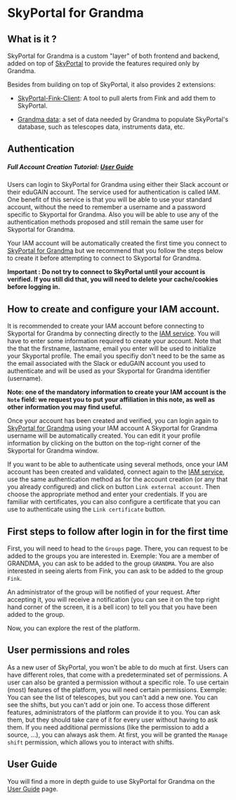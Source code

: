 # SkyPortal for Grandma

## What is it ?
SkyPortal for Grandma is a custom "layer" of both frontend and backend, added on top of [SkyPortal](https://skyportal.io/) to provide the features required only by Grandma.

Besides from building on top of SkyPortal, it also provides 2 extensions:

- [SkyPortal-Fink-Client](https://github.com/skyportal-contrib/skyportal-fink-client): A tool to pull alerts from Fink and add them to SkyPortal.

- [Grandma data](https://github.com/grandma-collaboration/grandma_data): a set of data needed by Grandma to populate SkyPortal's database, such as telescopes data, instruments data, etc.

## Authentication

##### Full Account Creation Tutorial: [User Guide](./user_guide/index.md)

Users can login to SkyPortal for Grandma using either their Slack account or their eduGAIN account. The service used for
authentication is called IAM. One benefit of this service is that you will be able to use your
standard account, without the need to remember a username and a password specific to Skyportal for
Grandma.  Also you will be able to use any of the authentication methods proposed and still
remain the same user for Skyportal for Grandma.

Your IAM account will be automatically created the first time you connect to
[SkyPortal for Grandma](https://grandma-v2.ijclab.in2p3.fr/) but we recommend that you follow
the steps below to create it before attempting to connect to Skyportal for Grandma.

**Important : Do not try to connect to SkyPortal until your account is verified. If you still did that,
you will need to delete your cache/cookies before logging in.**

## How to create and configure your IAM account.

It is recommended to create your IAM account before connecting to Skyportal for Grandma by
connecting directly to the [IAM service](https://iam-grandma.ijclab.in2p3.fr/login).
You will have to enter some information required to create your account. Note that the that
the firstname, lastname, email you enter will be used to initialize your Skyportal
profile. The email you specifiy don't need to be the same as the email associated with the
Slack or eduGAIN account you used to authenticate and will be used as your Skyportal for Grandma
identifier (username).

**Note: one of the mandatory information to create your IAM account is the `Note` field: we request you to put your
affiliation in this note, as well as other information you may find useful.**

Once your account has been created and verified, you can login again to
[SkyPortal for Grandma](https://grandma-v2.ijclab.in2p3.fr/) using your IAM account
A Skyportal for Grandma username will be automatically created. You can edit it your profile information
by clicking on the button on the top-right corner of the Skyportal for Grandma window.

If you want to be able to authenticate using several methods, once your IAM account has been
created and validated, connect again to the [IAM service](https://iam-grandma.ijclab.in2p3.fr/login),
use the same authentication method as for the account creation (or any that you already configured)
and click on button `Link external account`. Then choose the appropriate method and enter your
credentials. If you are familiar with certificates, you can also configure a certificate that
you can use to authenticate using the `Link certificate` button.

## First steps to follow after login in for the first time

First, you will need to head to the `Groups` page. There, you can request to be added to the groups you are interested in.
Exemple: You are a member of GRANDMA, you can ask to be added to the group `GRANDMA`. You are also interested
in seeing alerts from Fink, you can ask to be added to the group `Fink`.

An administrator of the group will be notified of your request. After accepting it, you will receive
a notification (you can see it on the top right hand corner of the screen, it is a bell icon) to tell
you that you have been added to the group.

Now, you can explore the rest of the platform.

## User permissions and roles

As a new user of SkyPortal, you won't be able to do much at first. Users can have different roles,
that come with a predeterminated set of permissions. A user can also be granted a permission without a specific role.
To use certain (most) features of the platform, you will need certain permissions.
Exemple: You can see the list of telescopes, but you can't add a new one. You can see the shifts, but you can't add or join one.
To access those different features, administrators of the platform can provide it to you. You can ask
them, but they should take care of it for every user without having to ask them. If you need additional
permissions (like the permission to add a source, ...), you can always ask them.
At first, you will be granted the `Manage shift` permission, which allows you to interact with shifts.

## User Guide

You will find a more in depth guide to use SkyPortal for Grandma on the [User Guide](./user_guide/index.md) page.
